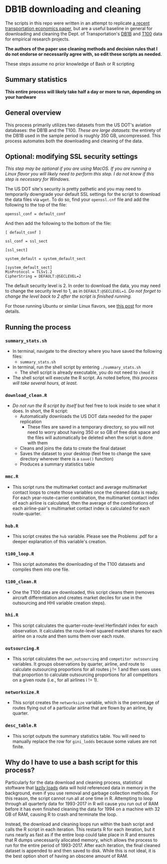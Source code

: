 # DB1B downloading and cleaning

The scripts in this repo were written in an attempt to replicate [a recent transportation economics paper](https://evergreen.loyola.edu/kmtan/www/Research/TacitCollusionSouthwestAirlines_KimKimTan.pdf), but are a useful baseline in general for downloading and cleaning the Dept. of Transportation's [DB1B](https://www.transtats.bts.gov/Tables.asp?DB_ID=125&DB_Name=Airline%20Origin%20and%20Destination%20Survey%20%28DB1B%29&DB_Short_Name=Origin%20and%20Destination%20Survey) and [T100](https://www.transtats.bts.gov/Tables.asp?DB_ID=111&DB_Name=Air%20Carrier%20Statistics%20%28Form%2041%20Traffic%29-%20All%20Carriers&DB_Short_Name=Air%20Carriers) data for empirical research projects.

**The authors of the paper use cleaning methods and decision rules that I do not endorse or necessarily agree with, so edit these scripts as needed.**

These steps assume no prior knowledge of Bash or R scripting

## Summary statistics

**This entire process will likely take half a day or more to run, depending on your hardware**

## General overview

This process primarily utilizes two datasets from the US DOT's aviation databases: the DB1B and the T100. *These are large datasets*: the entirety of the DB1B used in the sample period is roughly 350 GB, uncompressed. This process automates both the downloading and cleaning of the data.

## Optional: modifying SSL security settings

*This step may be optional if you are using MacOS. If you are running a Linux flavor you will likely need to perform this step. I do not know if this step is necessary for Windows.*

The US DOT site's security is pretty pathetic and you may need to temporarily downgrade your default SSL settings for the script to download the data files via `wget`. To do so, find your `openssl.cnf` file and add the following to the top of the file:

```
openssl_conf = default_conf
```

And then add the following to the bottom of the file:

```
[ default_conf ]

ssl_conf = ssl_sect

[ssl_sect]

system_default = system_default_sect

[system_default_sect]
MinProtocol = TLSv1.2
CipherString = DEFAULT:@SECLEVEL=2
```
The default security level is 2. In order to download the data, you may need to change the security level to 1, as in `DEFAULT:@SECLEVEL=1`. *Do not forget to change the level back to 2 after the script is finished running.*

For those running Ubuntu or similar Linux flavors, see [this post](https://askubuntu.com/questions/1233186/ubuntu-20-04-how-to-set-lower-ssl-security-level) for more details.

## Running the process

### `summary_stats.sh`

- In terminal, navigate to the directory where you have saved the following files:
	- `summary_stats.sh`
- In terminal, run the shell script by entering `./summary_stats.sh`
	- The shell script is already executable, you do not need to `chmod` it
- The shell script will execute the R script. As noted before, *this process will take several hours, at least.*

### `download_clean.R`

- *Do not run the R script by itself* but feel free to look inside to see what it does. In short, the R script:
	- Automatically downloads the US DOT data needed for the paper replication
		- These files are saved in a temporary directory, so you will not need to worry about having 350 or so GB of free disk space and the files will automatically be deleted when the script is done with them
	- Cleans and joins the data to create the final dataset
	- Saves the dataset to your desktop (feel free to change the save directory wherever there is a `save()` function)
	- Produces a summary statistics table

### `mmc.R`

- This script runs the multimarket contact and average multimarket contact loops to create those variables once the cleaned data is ready. For each year-route-carrier combination, the multimarket contact index of each airline is calculated, then the average of the combinations of each airline-pair's multimarket contact index is calculated for each route-quarter.

### `hub.R`

- This script creates the `hub` variable. Please see the Problems .pdf for a deeper explanation of this variable's creation.

### `t100_loop.R`

- This script automates the downloading of the T100 datasets and compiles them into one file.

### `t100_clean.R`

- One the T100 data are downloaded, this script cleans them (removes aircraft differentiation and creates market deciles for use in the outsourcing and HHI variable creation steps).

### `hhi.R`

- This script calculates the quarter-route-level Herfindahl index for each observation. It calculates the route-level squared market shares for each airline on a route and then sums them over each route.

### `outsourcing.R`

- This script calculates the `own_outsourcing` and `competitor outsourcing` variables. It groups observations by quarter, airline, and route to calculate outsourcing proportions for all routes j != 1 and then uses uses that proportion to calculate outsourcing proportions for all competitors on a given route (i.e., for all airlines i != 1).

### `networksize.R`

- This script creates the `networksize` variable, which is the percentage of routes flying out of a particular airline that are flown by an airline, by quarter.

### `desc_table.R`

- This script outputs the summary statistics table. You will need to manually replace the row for `gini_lodds` because some values are not finite.

## Why do I have to use a bash script for this process?

Particularly for the data download and cleaning process, statistical stoftware that [lazily loads](https://en.wikipedia.org/wiki/Lazy_loading) data will hold referenced data in memory in the background, even if you use removal and garbage collection methods. For this reason, the script cannot run all at one time in R. Attempting to loop through all quarterly data for 1993-2017 in R will cause you run out of RAM before it has even finished cleaning the data for 1994 on a machine with 32 GB of RAM, causing R to crash and terminate the loop.

Instead, the download and cleaning loops run within the bash script and calls the R script in each iteration. This restarts R for each iteration, but it runs nearly as fast as if the entire loop could take place in R and ensures that R dumps unecessarily allocated memory, which allows the process to run for the entire period of 1993-2017. After each iteration, the final cleaned dataset is appended to and then saved to disk. While this is not ideal, it is the best option short of having an obscene amount of RAM.